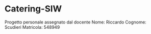 # Catering-SIW
Progetto personale assegnato dal docente
Nome: Riccardo
Cognome: Scudieri
Matricola: 548949
